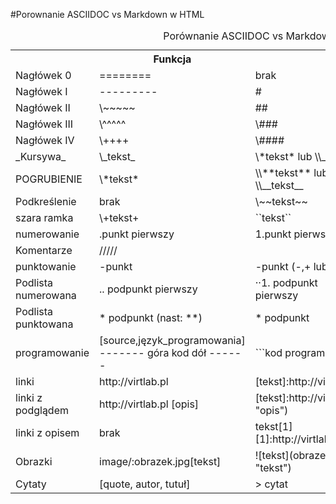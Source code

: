 #Porownanie ASCIIDOC vs Markdown w HTML

<table summary="porownanie_w_HTML">
<caption>Porównanie ASCIIDOC vs Markdown</caption>
<tr><td><th>Funkcja</td><th><td>AsciiDoc</td><th><td>Markdown</td></tr>
<tr><td>Nagłówek 0<td> ========<td> brak 
<tr><td>Nagłówek I<td> ---------<td> # 
<tr><td>Nagłówek II<td> \~~~~~<td> ##
<tr><td>Nagłówek III<td> \^^^^^<td> \###
<tr><td>Nagłówek IV<td> \++++<td> \####
<tr><td>_Kursywa_<td> \_tekst_<td> \*tekst* lub \\_tekst_ 
<tr><td>POGRUBIENIE<td> \*tekst*<td>\\**tekst** lub \\__tekst__ 
<tr><td>Podkreślenie<td> brak<td> \~~tekst~~ 
<tr><td>szara ramka<td> \+tekst+<td> ``tekst``
<tr><td>numerowanie<td> .punkt pierwszy<td> 1.punkt pierwszy
<tr><td>Komentarze<td> /////<td> <!-- komentarz -->           
<tr><td>punktowanie<td> -punkt<td> -punkt (-,+ lub *)
<tr><td>Podlista numerowana<td> .. podpunkt pierwszy<td> ··1. podpunkt pierwszy         
<tr><td>Podlista punktowana<td>  * podpunkt (nast: **)<td> * podpunkt                     
<tr><td>programowanie<td> [source,język_programowania] ------- góra kod dół ------<td>  ```kod programu```
<tr><td>linki<td> http://virtlab.pl<td> [tekst]:http://virtlab.pl)
<tr><td>linki z podglądem<td> http://virtlab.pl [opis]<td> [tekst]:http://virtlab.pl "opis")
<tr><td>linki z opisem<td> brak<td> tekst[1] [1]:http://virtlab.pl 
<tr><td>Obrazki<td> image/:obrazek.jpg[tekst]<td> ![tekst](obrazek.jpg "tekst")  
<tr><td>Cytaty<td> [quote, autor, tutuł]<td> > cytat
</table>